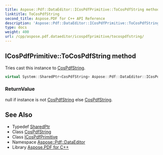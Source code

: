 ```yaml
---
title: Aspose::Pdf::DataEditor::ICosPdfPrimitive::ToCosPdfString method
linktitle: ToCosPdfString
second_title: Aspose.PDF for C++ API Reference
description: 'Aspose::Pdf::DataEditor::ICosPdfPrimitive::ToCosPdfString method. Tries cast this instance to CosPdfString in C++.'
type: docs
weight: 400
url: /cpp/aspose.pdf.dataeditor/icospdfprimitive/tocospdfstring/
---
```

## ICosPdfPrimitive::ToCosPdfString method


Tries cast this instance to [CosPdfString](../../cospdfstring/).

```cpp
virtual System::SharedPtr<CosPdfString> Aspose::Pdf::DataEditor::ICosPdfPrimitive::ToCosPdfString()=0
```


### ReturnValue

null if instance is not [CosPdfString](../../cospdfstring/) else [CosPdfString](../../cospdfstring/).

## See Also

* Typedef [SharedPtr](../../../system/sharedptr/)
* Class [CosPdfString](../../cospdfstring/)
* Class [ICosPdfPrimitive](../)
* Namespace [Aspose::Pdf::DataEditor](../../)
* Library [Aspose.PDF for C++](../../../)
